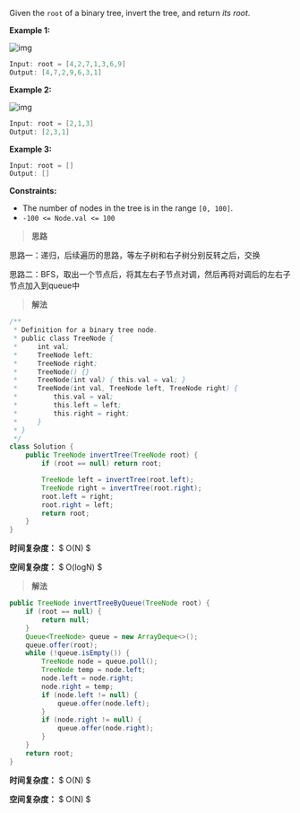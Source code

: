 Given the `root` of a binary tree, invert the tree, and return *its root*.

 

**Example 1:**

![img](https://assets.leetcode.com/uploads/2021/03/14/invert1-tree.jpg)

```java
Input: root = [4,2,7,1,3,6,9]
Output: [4,7,2,9,6,3,1]
```

**Example 2:**

![img](https://assets.leetcode.com/uploads/2021/03/14/invert2-tree.jpg)

```java
Input: root = [2,1,3]
Output: [2,3,1]
```

**Example 3:**

```java
Input: root = []
Output: []
```

 

**Constraints:**

- The number of nodes in the tree is in the range `[0, 100]`.
- `-100 <= Node.val <= 100`



> **思路**

思路一：递归，后续遍历的思路，等左子树和右子树分别反转之后，交换

思路二：BFS，取出一个节点后，将其左右子节点对调，然后再将对调后的左右子节点加入到queue中

> **解法**

```java
/**
 * Definition for a binary tree node.
 * public class TreeNode {
 *     int val;
 *     TreeNode left;
 *     TreeNode right;
 *     TreeNode() {}
 *     TreeNode(int val) { this.val = val; }
 *     TreeNode(int val, TreeNode left, TreeNode right) {
 *         this.val = val;
 *         this.left = left;
 *         this.right = right;
 *     }
 * }
 */
class Solution {
    public TreeNode invertTree(TreeNode root) {
        if (root == null) return root;

        TreeNode left = invertTree(root.left);
        TreeNode right = invertTree(root.right);
        root.left = right;
        root.right = left;
        return root;
    }
}
```

**时间复杂度：** $ O(N) $

**空间复杂度：** $ O(logN) $



> **解法**

```java
public TreeNode invertTreeByQueue(TreeNode root) {
    if (root == null) {
        return null;
    }
    Queue<TreeNode> queue = new ArrayDeque<>();
    queue.offer(root);
    while (!queue.isEmpty()) {
        TreeNode node = queue.poll();
        TreeNode temp = node.left;
        node.left = node.right;
        node.right = temp;
        if (node.left != null) {
            queue.offer(node.left);
        }
        if (node.right != null) {
            queue.offer(node.right);
        }
    }
    return root;
}
```

**时间复杂度：** $ O(N) $

**空间复杂度：** $ O(N) $

